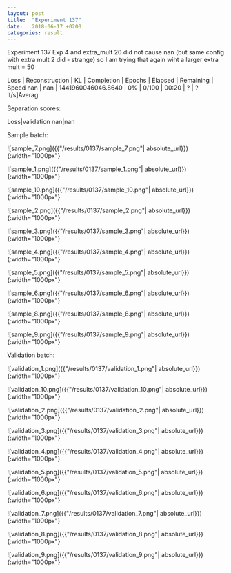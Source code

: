 ```yaml
---
layout: post
title:  "Experiment 137"
date:   2018-06-17 +0200
categories: result
---
```

Experiment 137
Exp 4 and extra_mult 20 did not cause nan (but same config with extra mult 2 did - strange) so I am trying that again wiht a larger extra mult = 50

Loss | Reconstruction | KL | Completion | Epochs | Elapsed | Remaining | Speed
nan | nan | 1441960046046.8640 | 0% | 0/100 | 00:20 | ? | ?it/s]Averag

Separation scores:

Loss|validation
nan|nan

Sample batch:

![sample_7.png]({{"/results/0137/sample_7.png"| absolute_url}}){:width="1000px"}

![sample_1.png]({{"/results/0137/sample_1.png"| absolute_url}}){:width="1000px"}

![sample_10.png]({{"/results/0137/sample_10.png"| absolute_url}}){:width="1000px"}

![sample_2.png]({{"/results/0137/sample_2.png"| absolute_url}}){:width="1000px"}

![sample_3.png]({{"/results/0137/sample_3.png"| absolute_url}}){:width="1000px"}

![sample_4.png]({{"/results/0137/sample_4.png"| absolute_url}}){:width="1000px"}

![sample_5.png]({{"/results/0137/sample_5.png"| absolute_url}}){:width="1000px"}

![sample_6.png]({{"/results/0137/sample_6.png"| absolute_url}}){:width="1000px"}

![sample_8.png]({{"/results/0137/sample_8.png"| absolute_url}}){:width="1000px"}

![sample_9.png]({{"/results/0137/sample_9.png"| absolute_url}}){:width="1000px"}

Validation batch:

![validation_1.png]({{"/results/0137/validation_1.png"| absolute_url}}){:width="1000px"}

![validation_10.png]({{"/results/0137/validation_10.png"| absolute_url}}){:width="1000px"}

![validation_2.png]({{"/results/0137/validation_2.png"| absolute_url}}){:width="1000px"}

![validation_3.png]({{"/results/0137/validation_3.png"| absolute_url}}){:width="1000px"}

![validation_4.png]({{"/results/0137/validation_4.png"| absolute_url}}){:width="1000px"}

![validation_5.png]({{"/results/0137/validation_5.png"| absolute_url}}){:width="1000px"}

![validation_6.png]({{"/results/0137/validation_6.png"| absolute_url}}){:width="1000px"}

![validation_7.png]({{"/results/0137/validation_7.png"| absolute_url}}){:width="1000px"}

![validation_8.png]({{"/results/0137/validation_8.png"| absolute_url}}){:width="1000px"}

![validation_9.png]({{"/results/0137/validation_9.png"| absolute_url}}){:width="1000px"}
